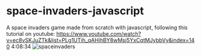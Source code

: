 # space-invaders-javascript
A space invaders game made from scratch with javascript, following this tutorial on youtube:
https://www.youtube.com/watch?v=ec8vSKJuZTk&list=PLg1UTih_qAHihBY8wMsj5YxCqtMJybbVy&index=140 4:08:34
![spaceinvaders](https://user-images.githubusercontent.com/91314936/175804227-65f61104-1edd-4b9f-befc-49eaf80578cf.PNG)
